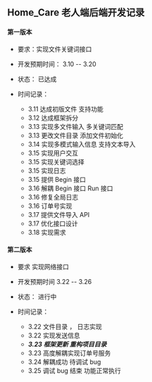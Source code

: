 ## Home_Care 老人端后端开发记录

#### 第一版本

- 要求：实现文件关键词接口
- 开发预期时间： 3.10 -- 3.20
- 状态： 已达成
- 时间记录：

  - 3.11 达成初版文件 支持功能
  - 3.12 达成框架拆分
  - 3.13 实现多文件输入 多关键词匹配
  - 3.13 更改文件目录 添加文件初始化
  - 3.14 实现多模式输入信息 支持文本导入
  - 3.15 实现用户交互
  - 3.15 实现关键词选择
  - 3.15 实现日志
  - 3.15 提供 Begin 接口
  - 3.16 解耦 Begin 接口 Run 接口
  - 3.16 修复全局日志
  - 3.16 订单号实现
  - 3.17 提供文件导入 API
  - 3.17 优化接口设计
  - 3.18 实现需求

#### 第二版本

- 要求 实现网络接口
- 开发预期时间 3.22 -- 3.26
- 状态： 进行中
- 时间记录：

  - 3.22 文件目录 ， 日志实现
  - 3.22 实现发送信息
  - **_3.23 框架更新 重构项目目录_**
  - 3.23 高度解耦实现订单号服务
  - 3.24 解耦成功 待调试 bug
  - 3.25 调试 bug 结束 功能正常执行
